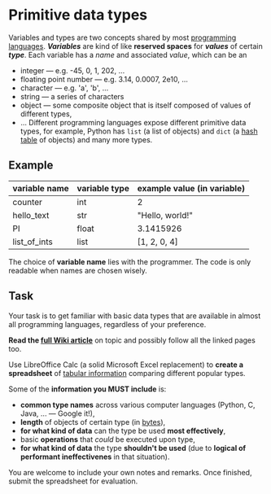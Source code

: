 Primitive data types
====================

Variables and types are two concepts shared by most
[programming languages](http://en.wikipedia.org/wiki/Programming_language).
**_Variables_** are kind of like **reserved spaces** for **_values_** of
certain **_type_**. Each variable has a _name_ and associated _value_, which can be an
* integer — e.g. -45, 0, 1, 202, ...
* floating point number — e.g. 3.14, 0.0007, 2e10, ...
* character — e.g. 'a', 'b', ...
* string — a series of characters
* object — some composite object that is itself composed of values of different types,
* ...
Different programming languages expose different primitive data types,
for example, Python has `list` (a list of objects) and `dict` (a [hash table](http://www.youtube.com/watch?v=MfhjkfocRR0)
of objects) and many more types.

Example
-------
variable name | variable type | example value (in variable)
------------- | ------------- | ----------------------------
counter       | int           | 2
hello_text    | str           | "Hello, world!"
PI            | float         | 3.1415926
list_of_ints  | list          | \[1, 2, 0, 4\]

The choice of **variable name** lies with the programmer. The code is only readable when names are chosen wisely.

Task
----
Your task is to get familiar with basic data types that are available in
almost all programming languages, regardless of your preference.

**Read the [full Wiki article](http://en.wikipedia.org/wiki/Primitive_data_type)**
on topic and possibly follow all the linked pages too.

Use LibreOffice Calc (a solid Microsoft Excel replacement) to **create a spreadsheet**
of [tabular information](http://en.wikipedia.org/wiki/Table_%28information%29)
comparing different popular types.

Some of the **information you MUST include** is:
* **common type names** across various computer languages (Python, C, Java, ... — Google it!),
* **length** of objects of certain type (in [bytes](http://simplyted.blogspot.com/2005/12/how-to-visualize-data.html)),
* **for what kind of data** can the type be used **most effectively**,
* basic **operations** that _could_ be executed upon type,
* **for what kind of data** the type **shouldn't be used** (due to
  **logical of performant ineffectivenes** in that situation).

You are welcome to include your own notes and remarks. Once finished,
submit the spreadsheet for evaluation.
